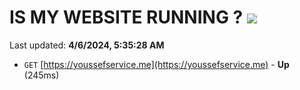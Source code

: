 # IS MY WEBSITE RUNNING ? [![](https://img.shields.io/static/v1?label=Sponsor&message=%E2%9D%A4&logo=GitHub&color=%23fe8e86)](https://github.com/sponsors/<username>)

Last updated: **4/6/2024, 5:35:28 AM**

- `GET` [https://youssefservice.me](https://youssefservice.me) - **Up** (245ms)
